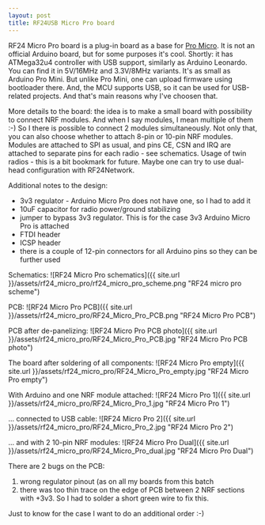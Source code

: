 ```yaml
---
layout: post
title: RF24USB Micro Pro board
---
```


RF24 Micro Pro board is a plug-in board as a base for [Pro Micro](https://www.sparkfun.com/products/12640). It is not an official Arduino board, but for some purposes it's cool.
Shortly: it has ATMega32u4 controller with USB support, similarly as Arduino Leonardo. You can find it in 5V/16MHz and 3.3V/8MHz variants.
It's as small as Arduino Pro Mini. But unlike Pro Mini, one can upload firmware using bootloader there. And, the MCU supports USB, so it can be used for USB-related projects. And that's main reasons why I've choosen that.


More details to the board: the idea is to make a small board with possibility to connect NRF modules. And when I say modules, I mean multiple of them :-)
So I there is possible to connect 2 modules simultaneously. Not only that, you can also choose whether to attach 8-pin or 10-pin NRF modules.
Modules are attached to SPI as usual, and pins CE, CSN and IRQ are attached to separate pins for each radio - see schematics. Usage of twin radios - this is a bit bookmark for future. Maybe one can try to use dual-head configuration with RF24Network.


Additional notes to the design:

 * 3v3 regulator - Arduino Micro Pro does not have one, so I had to add it
 * 10uF capacitor for radio power/ground stabilizing
 * jumper to bypass 3v3 regulator. This is for the case 3v3 Arduino Micro Pro is attached
 * FTDI header
 * ICSP header
 * there is a couple of 12-pin connectors for all Arduino pins so they can be further used


Schematics:
![RF24 Micro Pro schematics]({{ site.url }}/assets/rf24_micro_pro/rf24_micro_pro_scheme.png "RF24 micro pro scheme")

PCB:
![RF24 Micro Pro PCB]({{ site.url }}/assets/rf24_micro_pro/RF24_Micro_Pro_PCB.png "RF24 Micro Pro PCB")

PCB after de-panelizing:
![RF24 Micro Pro PCB photo]({{ site.url }}/assets/rf24_micro_pro/RF24_Micro_Pro_PCB.jpg "RF24 Micro Pro PCB photo")

The board after soldering of all components:
![RF24 Micro Pro empty]({{ site.url }}/assets/rf24_micro_pro/RF24_Micro_Pro_empty.jpg "RF24 Micro Pro empty")

With Arduino and one NRF module attached:
![RF24 Micro Pro 1]({{ site.url }}/assets/rf24_micro_pro/RF24_Micro_Pro_1.jpg "RF24 Micro Pro 1")

... connected to USB cable:
![RF24 Micro Pro 2]({{ site.url }}/assets/rf24_micro_pro/RF24_Micro_Pro_2.jpg "RF24 Micro Pro 2")

... and with 2 10-pin NRF modules:
![RF24 Micro Pro Dual]({{ site.url }}/assets/rf24_micro_pro/RF24_Micro_Pro_dual.jpg "RF24 Micro Pro Dual")

There are 2 bugs on the PCB:
1. wrong regulator pinout (as on all my boards from this batch
2. there was too thin trace on the edge of PCB between 2 NRF sections with +3v3. So I had to solder a short green wire to fix this.

Just to know for the case I want to do an additional order :-)

